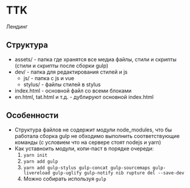 # TTK

Лендинг

## Структура

- assets/ - папка где хранятся все медиа файлы, стили и скрипты (стили и скрипты после сборки gulp)
- dev/ - папка для редактирования стилей и js
	- js/ - папка с js и vue
	- stylus/ - файлы стилей в stylus
- index.html - основной файл со всеми блоками
- en.html, tat.html и т.д. - дублируют основной index.html

## Особенности

- Структура файлов не содержит модули node_modules, что бы работала сборка gulp не обходимо выполнить соответствующие команды (с условием что на сервере стоят nodejs и yarn)
- Как уставноить модули, копи-паст в порядке очереди:
	1. `yarn init`
	2. `yarn add gulp`
	3. `yarn add gulp-stylus gulp-concat gulp-sourcemaps gulp-livereload gulp-uglify gulp-notify nib rupture del --save-dev`
	5. Можно собирать используя `gulp`
